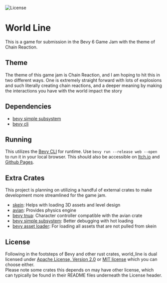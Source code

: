 ![License](https://img.shields.io/badge/license-MIT%2FApache-blue.svg)

# World Line

This is a game for submission in the Bevy 6 Game Jam with the theme of Chain Reaction.

## Theme

The theme of this game jam is Chain Reaction, and I am hoping to hit this in two different ways. One is extremely straight forward with lots of explosions and such literally creating chain reactions, and a deeper meaning by making the interactions you have with the world impact the story

## Dependencies

- [bevy simple subsystem](https://github.com/TheBevyFlock/bevy_simple_subsecond_system)
- [bevy cli](https://github.com/TheBevyFlock/bevy_cli)

## Running

This utilizes the [Bevy CLI](https://github.com/TheBevyFlock/bevy_cli) for runtime. Use `bevy run --release web --open` to run it in your local browser. This should also be accessible on [Itch.io](https://dresio.itch.io/world-line) and [Github Pages](https://dresio.github.io/world_line).

## Extra Crates

This project is planning on utilizing a handful of external crates to make development more streamlined for the game jam.

- [skein](https://github.com/rust-adventure/skein): Helps with loading 3D assets and level design
- [avian](https://github.com/Jondolf/avian): Provides physics engine
- [bevy tnua](https://github.com/idanarye/bevy-tnua): Character controller compatible with the avian crate
- [bevy simple subsystem](https://github.com/TheBevyFlock/bevy_simple_subsecond_system): Better debugging with hot loading
- [bevy asset loader](https://github.com/NiklasEi/bevy_asset_loader): For loading all assets that are not pulled from skein

## License

Following in the footsteps of Bevy and other rust crates, world_line is dual licensed under <a href="LICENSE-APACHE.txt">Apache License, Version
2.0</a> or <a href="LICENSE-MIT.txt">MIT license</a> which you can choose either.  
Please note some crates this depends on may have other license, which can typically be found in their README files underneath the License header.
